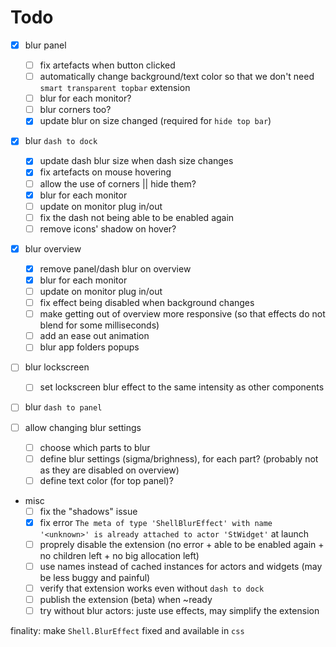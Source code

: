 # Todo

- [x] blur panel
  - [ ] fix artefacts when button clicked
  - [ ] automatically change background/text color so that we don't need `smart transparent topbar` extension
  - [ ] blur for each monitor?
  - [ ] blur corners too?
  - [x] update blur on size changed (required for `hide top bar`)

- [x] blur `dash to dock`
  - [x] update dash blur size when dash size changes
  - [x] fix artefacts on mouse hovering
  - [ ] allow the use of corners || hide them?
  - [x] blur for each monitor
  - [ ] update on monitor plug in/out
  - [ ] fix the dash not being able to be enabled again
  - [ ] remove icons' shadow on hover?

- [x] blur overview
  - [x] remove panel/dash blur on overview
  - [x] blur for each monitor
  - [ ] update on monitor plug in/out
  - [ ] fix effect being disabled when background changes
  - [ ] make getting out of overview more responsive (so that effects do not blend for some milliseconds)
  - [ ] add an ease out animation
  - [ ] blur app folders popups

- [ ] blur lockscreen
  - [ ] set lockscreen blur effect to the same intensity as other components

- [ ] blur `dash to panel`

- [ ] allow changing blur settings
  - [ ] choose which parts to blur
  - [ ] define blur settings (sigma/brighness), for each part? (probably not as they are disabled on overview)
  - [ ] define text color (for top panel)?

- misc
  - [ ] fix the "shadows" issue
  - [x] fix error `The meta of type 'ShellBlurEffect' with name '<unknown>' is already attached to actor 'StWidget'` at launch
  - [ ] proprely disable the extension (no error + able to be enabled again + no children left + no big allocation left)
  - [ ] use names instead of cached instances for actors and widgets (may be less buggy and painful)
  - [ ] verify that extension works even without `dash to dock`
  - [ ] publish the extension (beta) when ~ready
  - [ ] try without blur actors: juste use effects, may simplify the extension

finality: make `Shell.BlurEffect` fixed and available in `css`

